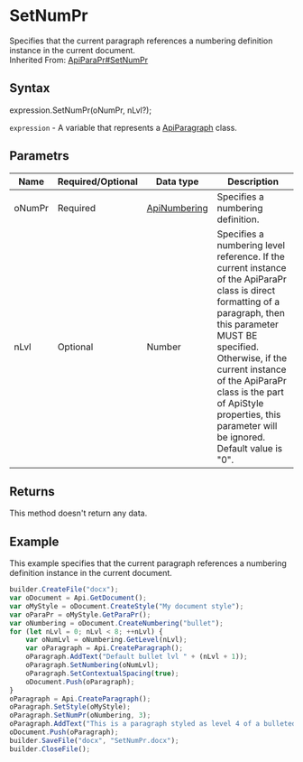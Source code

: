 # SetNumPr

Specifies that the current paragraph references a numbering definition instance in the current document.<br>Inherited From: [ApiParaPr#SetNumPr](../../ApiParaPr/Methods/SetNumPr.md)

## Syntax

expression.SetNumPr(oNumPr, nLvl?);

`expression` - A variable that represents a [ApiParagraph](../ApiParagraph.md) class.

## Parametrs

| **Name** | **Required/Optional** | **Data type** | **Description** |
| ------------- | ------------- | ------------- | ------------- |
| oNumPr | Required | [ApiNumbering](../../ApiNumbering/ApiNumbering.md) | Specifies a numbering definition. |
| nLvl | Optional | Number | Specifies a numbering level reference. If the current instance of the ApiParaPr class is direct formatting of a paragraph, then this parameter MUST BE specified. Otherwise, if the current instance of the ApiParaPr class is the part of ApiStyle properties, this parameter will be ignored. Default value is "0". |

## Returns

This method doesn't return any data.

## Example

This example specifies that the current paragraph references a numbering definition instance in the current document.

```javascript
builder.CreateFile("docx");
var oDocument = Api.GetDocument();
var oMyStyle = oDocument.CreateStyle("My document style");
var oParaPr = oMyStyle.GetParaPr();
var oNumbering = oDocument.CreateNumbering("bullet");
for (let nLvl = 0; nLvl < 8; ++nLvl) {
	var oNumLvl = oNumbering.GetLevel(nLvl);
	var oParagraph = Api.CreateParagraph();
	oParagraph.AddText("Default bullet lvl " + (nLvl + 1));
	oParagraph.SetNumbering(oNumLvl);
	oParagraph.SetContextualSpacing(true);
	oDocument.Push(oParagraph);
}
oParagraph = Api.CreateParagraph();
oParagraph.SetStyle(oMyStyle);
oParagraph.SetNumPr(oNumbering, 3);
oParagraph.AddText("This is a paragraph styled as level 4 of a bulleted list.");
oDocument.Push(oParagraph);
builder.SaveFile("docx", "SetNumPr.docx");
builder.CloseFile();
```